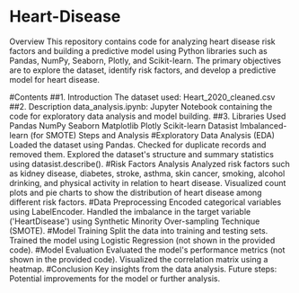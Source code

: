 # Heart-Disease
Overview
This repository contains code for analyzing heart disease risk factors and building a predictive model using Python libraries such as Pandas, NumPy, Seaborn, Plotly, and Scikit-learn. The primary objectives are to explore the dataset, identify risk factors, and develop a predictive model for heart disease.

#Contents
##1. Introduction
The dataset used: Heart_2020_cleaned.csv
##2. Description
data_analysis.ipynb: Jupyter Notebook containing the code for exploratory data analysis and model building.
##3. Libraries Used
Pandas
NumPy
Seaborn
Matplotlib
Plotly
Scikit-learn
Datasist
Imbalanced-learn (for SMOTE)
Steps and Analysis
#Exploratory Data Analysis (EDA)
Loaded the dataset using Pandas.
Checked for duplicate records and removed them.
Explored the dataset's structure and summary statistics using datasist.describe().
#Risk Factors Analysis
Analyzed risk factors such as kidney disease, diabetes, stroke, asthma, skin cancer, smoking, alcohol drinking, and physical activity in relation to heart disease.
Visualized count plots and pie charts to show the distribution of heart disease among different risk factors.
#Data Preprocessing
Encoded categorical variables using LabelEncoder.
Handled the imbalance in the target variable ('HeartDisease') using Synthetic Minority Over-sampling Technique (SMOTE).
#Model Training
Split the data into training and testing sets.
Trained the model using Logistic Regression (not shown in the provided code).
#Model Evaluation
Evaluated the model's performance metrics (not shown in the provided code).
Visualized the correlation matrix using a heatmap.
#Conclusion
Key insights from the data analysis.
Future steps: Potential improvements for the model or further analysis.
